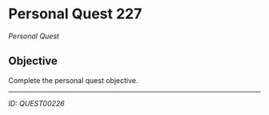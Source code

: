 # Personal Quest 227

*Personal Quest*

## Objective
Complete the personal quest objective.

---
*ID: QUEST00226*